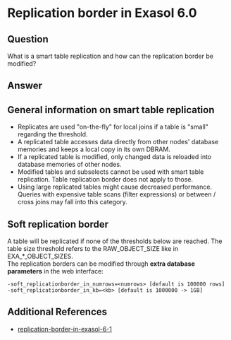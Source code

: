 # Replication border in Exasol 6.0 
## Question

What is a smart table replication and how can the replication border be modified?

## Answer

## General information on smart table replication

* Replicates are used "on-the-fly" for local joins if a table is "small" regarding the threshold.
* A replicated table accesses data directly from other nodes' database memories and keeps a local copy in its own DBRAM.
* If a replicated table is modified, only changed data is reloaded into database memories of other nodes.
* Modified tables and subselects cannot be used with smart table replication. Table replication border does not apply to those.
* Using large replicated tables might cause decreased performance. Queries with expensive table scans (filter expressions) or between / cross joins may fall into this category.

## Soft replication border

A table will be replicated if none of the thresholds below are reached. The table size threshold refers to the RAW_OBJECT_SIZE like in EXA_*_OBJECT_SIZES.  
The replication borders can be modified through **extra database parameters** in the web interface:


```"code-java"
-soft_replicationborder_in_numrows=<numrows> [default is 100000 rows] 
-soft_replicationborder_in_kb=<kb> [default is 1000000 -> 1GB]
```
## Additional References

* [replication-border-in-exasol-6-1](https://exasol.my.site.com/s/article/Replication-border-in-Exasol-6-1)
